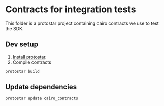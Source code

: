 # Contracts for integration tests

This folder is a protostar project containing cairo contracts we use to test the SDK.

## Dev setup

1. [Install protostar](https://docs.swmansion.com/protostar/docs/tutorials/installation).
2. Compile contracts

```sh
protostar build
```

## Update dependencies

```sh
protostar update cairo_contracts
```
